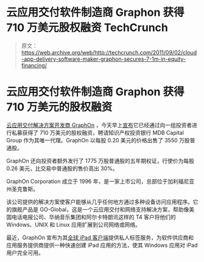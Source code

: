 # 云应用交付软件制造商 Graphon 获得 710 万美元股权融资 TechCrunch

> 原文：<https://web.archive.org/web/http://techcrunch.com/2011/09/02/cloud-app-delivery-software-maker-graphon-secures-7-1m-in-equity-financing/>

# 云应用交付软件制造商 Graphon 获得 710 万美元的股权融资

[云应用交付解决方案开发商 GraphOn](https://web.archive.org/web/20230205023336/http://www.graphon.com/) ，今天早上[宣布](https://web.archive.org/web/20230205023336/http://www.businesswire.com/news/home/20110902005090/en/GraphOn-Corp.-Announces-Completion-7.1-Million-Equity)它已经通过向一组投资者进行私募获得了 710 万美元的股权融资，聘请知识产权投资银行 MDB Capital Group 作为其唯一代理。GraphOn 以每股 0.20 美元的价格出售了 3550 万股普通股。

GraphOn 还向投资者额外发行了 1775 万股普通股的五年期权证，行使价为每股 0.26 美元，比交易中普通股的售价高出 30%。

GraphOn Corporation 成立于 1996 年，是一家上市公司，总部位于加利福尼亚州圣克鲁斯。

该公司提供的解决方案使客户能够从几乎任何地方通过多种设备访问应用程序。它的旗舰产品是 GO-Global，这是一个云应用交付和网络支持解决方案，帮助像美国电话电报公司、华纳音乐集团和阿尔卡特朗讯这样的 T4 客户将他们的 Windows、UNIX 和 Linux 应用扩展到公司网络或网络。

最近，GraphOn 宣布为其[全球 iPad 客户端](https://web.archive.org/web/20230205023336/http://www.graphon.com/products-and-solutions/mobile-clients)提供私人标签服务，为软件供应商和应用服务提供商提供一种快速创建 iPad
应用的方法，使其 Windows 应用对 iPad 用户完全可用。